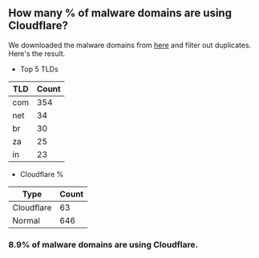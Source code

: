 ## How many % of malware domains are using Cloudflare?


We downloaded the malware domains from [here](https://urlhaus.abuse.ch) and filter out duplicates.
Here's the result.


[//]: # (start replacement)


- Top 5 TLDs

| TLD | Count |
| --- | --- |
| com | 354 |
| net | 34 |
| br | 30 |
| za | 25 |
| in | 23 |


- Cloudflare %

| Type | Count |
| --- | --- |
| Cloudflare | 63 |
| Normal | 646 |


### 8.9% of malware domains are using Cloudflare.